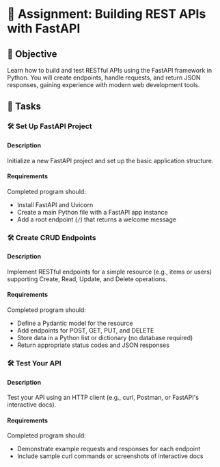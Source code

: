 # 📘 Assignment: Building REST APIs with FastAPI

## 🎯 Objective

Learn how to build and test RESTful APIs using the FastAPI framework in Python. You will create endpoints, handle requests, and return JSON responses, gaining experience with modern web development tools.

## 📝 Tasks

### 🛠️ Set Up FastAPI Project

#### Description
Initialize a new FastAPI project and set up the basic application structure.

#### Requirements
Completed program should:
- Install FastAPI and Uvicorn
- Create a main Python file with a FastAPI app instance
- Add a root endpoint (`/`) that returns a welcome message

### 🛠️ Create CRUD Endpoints

#### Description
Implement RESTful endpoints for a simple resource (e.g., items or users) supporting Create, Read, Update, and Delete operations.

#### Requirements
Completed program should:
- Define a Pydantic model for the resource
- Add endpoints for POST, GET, PUT, and DELETE
- Store data in a Python list or dictionary (no database required)
- Return appropriate status codes and JSON responses

### 🛠️ Test Your API

#### Description
Test your API using an HTTP client (e.g., curl, Postman, or FastAPI's interactive docs).

#### Requirements
Completed program should:
- Demonstrate example requests and responses for each endpoint
- Include sample curl commands or screenshots of interactive docs
